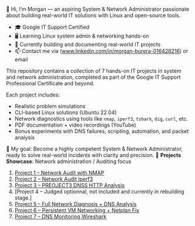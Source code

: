 👋 Hi, I’m Morgan — an aspiring System & Network Administrator passionate about building real-world IT solutions with Linux and open-source tools.

- 🎓 Google IT Support Certified
- 🖥️ Learning Linux system admin & networking hands-on
- 🚀 Currently building and documenting real-world IT projects
- 📫 Contact me via (www.linkedin.com/in/morgan-burera-016428216) or email

This repository contains a collection of 7 hands-on IT projects in system and network administration, completed as part of the Google IT Support Professional Certificate and beyond.

Each project includes:
- Realistic problem simulations
- CLI-based Linux solutions (Ubuntu 22.04)
- Network diagnostics using tools like `nmap`, `iperf3`, `tshark`, `dig`, `curl`, etc.
- PDF documentation + video recordings (YouTube)
- Bonus experiments with DNS failures, scripting, automation, and packet analysis


🚀 My goal: Become a highly competent System & Network Administrator, ready to solve real-world incidents with clarity and precision.
📁 **Projects Showcase**: Network administration / Auditing focus
1. [Project 1 – Network Audit with NMAP](https://youtu.be/-jx9C8sezVY)
2. [Project 2 – Network Audit Iperf3](https://youtu.be/XpY0JDUqqZI)
3. [Project 3 – PREOJECT3 DNSS HTTP Analysis](https://youtu.be/YlMlvxDIRiI)
4. [Project 4 – Judged optionnal, not included and currently in rebuilding stage.]
5. [Project 5 – Full Network Diagnosis + DNS Analysis](https://youtu.be/MHMeTE6mpz0)
6. [Project 6 – Persistent VM Networking + Netplan Fix](https://youtu.be/kSSl6DuNohs)
7. [Project 7 – DNS Monitoring Wireshark](https://youtu.be/8YRIG__Khgc)



